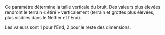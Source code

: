 Ce paramètre détermine la taille verticale du bruit. Des valeurs plus élevées rendront le terrain
« étiré » verticalement (terrain et grottes plus élevées, plus visibles dans le Nether et l'End).

Les valeurs sont 1 pour l'End, 2 pour le reste des dimensions.